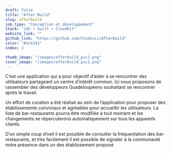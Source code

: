 ```yaml
---
draft: false
title: "After Build"
slug: afterbuild
job_type: "Conception et développement"
stack: "iOS • Swift • CloudKit"
website_link: ""
github_link: "https://github.com/hludovic/AfterBuild"
color: "#1c6141"
index: 2

thumb_image: "/images/afterbuild_pic2.png"
cover_image: "/images/afterbuild_pic1.png"
---
```


C’est une application qui a pour objectif d’aider à se rencontrer des utilisateurs partageant un centre d’intérêt commun. Ici nous proposons de rassembler des développeurs Guadeloupéens souhaitant se rencontrer après le travail.

Un effort de curation a été réalisé au sein de l’application pour proposer des établissements conviviaux et agréables pour accueillir les utilisateurs. La liste de bar-restaurants pourra être modifiée à tout moment et les changements se répercuterons automatiquement sur tous les appareils clients.

D’un simple coup d’oeil il est possible de consulter la fréquentation des bar-restaurants, et très facilement il est possible de signaler à la communauté notre présence dans un des établissement proposé